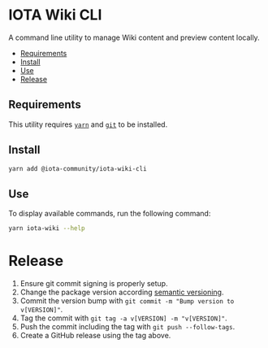# IOTA Wiki CLI

A command line utility to manage Wiki content and preview content locally.

- [Requirements](#requirements)
- [Install](#install)
- [Use](#use)
- [Release](#release)

## Requirements

This utility requires [`yarn`](https://yarnpkg.com/) and [`git`](https://git-scm.com/) to be installed.

## Install

```bash
yarn add @iota-community/iota-wiki-cli
```

## Use

To display available commands, run the following command:

```bash
yarn iota-wiki --help
```

# Release

1. Ensure git commit signing is properly setup.
2. Change the package version according [semantic versioning](https://semver.org/).
3. Commit the version bump with `git commit -m "Bump version to v[VERSION]"`.
4. Tag the commit with `git tag -a v[VERSION] -m "v[VERSION]"`.
5. Push the commit including the tag with `git push --follow-tags`.
6. Create a GitHub release using the tag above.
